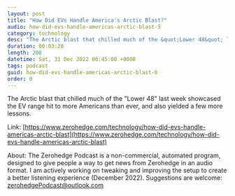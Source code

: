 ```yaml
---
layout: post
title: "How Did EVs Handle America's Arctic Blast?"
audio: how-did-evs-handle-americas-arctic-blast-5
category: technology
desc: "The Arctic blast that chilled much of the &quot;Lower 48&quot; last week showcased the EV range hit to more Americans than ever, and also yielded a few more lessons. "
duration: 00:03:28
length: 208
datetime: Sat, 31 Dec 2022 00:45:00 +0000
tags: podcast
guid: how-did-evs-handle-americas-arctic-blast-0
order: 0
---
```

The Arctic blast that chilled much of the &quot;Lower 48&quot; last week showcased the EV range hit to more Americans than ever, and also yielded a few more lessons. 

Link: [https://www.zerohedge.com/technology/how-did-evs-handle-americas-arctic-blast](https://www.zerohedge.com/technology/how-did-evs-handle-americas-arctic-blast)

About: The Zerohedge Podcast is a non-commercial, automated program, designed to give people a way to get news from Zerohedge in an audio format.  I am actively working on tweaking and improving the setup to create a better listening experience (December 2022).  Suggestions are welcome: [zerohedgePodcast@outlook.com](mailto:zerohedgePodcast@outlook.com)